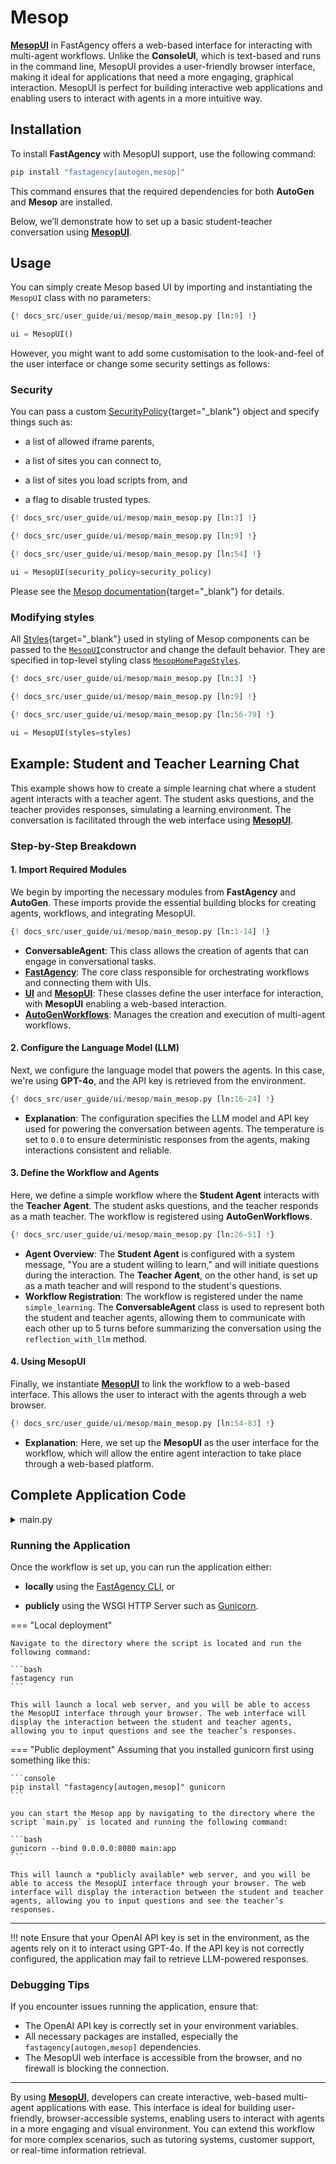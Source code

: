 # Mesop

**[MesopUI](../../../../api/fastagency/ui/mesop/MesopUI/)** in FastAgency offers a web-based interface for interacting with multi-agent workflows. Unlike the **ConsoleUI**, which is text-based and runs in the command line, MesopUI provides a user-friendly browser interface, making it ideal for applications that need a more engaging, graphical interaction. MesopUI is perfect for building interactive web applications and enabling users to interact with agents in a more intuitive way.

## Installation

To install **FastAgency** with MesopUI support, use the following command:

```bash
pip install "fastagency[autogen,mesop]"
```

This command ensures that the required dependencies for both **AutoGen** and **Mesop** are installed.

Below, we’ll demonstrate how to set up a basic student-teacher conversation using **[MesopUI](../../../../api/fastagency/ui/mesop/MesopUI/)**.

## Usage

You can simply create Mesop based UI by importing and instantiating the `MesopUI` class with no parameters:

```python
{! docs_src/user_guide/ui/mesop/main_mesop.py [ln:9] !}

ui = MesopUI()
```

However, you might want to add some customisation to the look-and-feel of the user interface or change some security settings as follows:

### Security

You can pass a custom [SecurityPolicy](https://google.github.io/mesop/api/page/#mesop.security.security_policy.SecurityPolicy){target="_blank"} object and specify things such as:

- a list of allowed iframe parents,

- a list of sites you can connect to,

- a list of sites you load scripts from, and

- a flag to disable trusted types.

```python
{! docs_src/user_guide/ui/mesop/main_mesop.py [ln:3] !}

{! docs_src/user_guide/ui/mesop/main_mesop.py [ln:9] !}

{! docs_src/user_guide/ui/mesop/main_mesop.py [ln:54] !}

ui = MesopUI(security_policy=security_policy)
```

Please see the [Mesop documentation](https://google.github.io/mesop/api/page/#mesop.security.security_policy.SecurityPolicy){target="_blank"} for details.

### Modifying styles

All [Styles](https://google.github.io/mesop/api/style/){target="_blank"} used in styling of Mesop components can be passed to the [`MesopUI`](../../../../api/fastagency/ui/mesop/MesopUI/)constructor and change the default behavior. They are specified in top-level styling class [`MesopHomePageStyles`](../../../../api/fastagency/ui/mesop/styles/MesopHomePageStyles/).

```python
{! docs_src/user_guide/ui/mesop/main_mesop.py [ln:3] !}

{! docs_src/user_guide/ui/mesop/main_mesop.py [ln:9] !}

{! docs_src/user_guide/ui/mesop/main_mesop.py [ln:56-79] !}

ui = MesopUI(styles=styles)
```

## Example: Student and Teacher Learning Chat

This example shows how to create a simple learning chat where a student agent interacts with a teacher agent. The student asks questions, and the teacher provides responses, simulating a learning environment. The conversation is facilitated through the web interface using **[MesopUI](../../../../api/fastagency/ui/mesop/MesopUI/)**.

### Step-by-Step Breakdown

#### 1. **Import Required Modules**
We begin by importing the necessary modules from **FastAgency** and **AutoGen**. These imports provide the essential building blocks for creating agents, workflows, and integrating MesopUI.

```python
{! docs_src/user_guide/ui/mesop/main_mesop.py [ln:1-14] !}
```

- **ConversableAgent**: This class allows the creation of agents that can engage in conversational tasks.
- **[FastAgency](../../../../api/fastagency/FastAgency/)**: The core class responsible for orchestrating workflows and connecting them with UIs.
- **[UI](../../../../api/fastagency/UI/)** and **[MesopUI](../../../../api/fastagency/ui/mesop/MesopUI/)**: These classes define the user interface for interaction, with **MesopUI** enabling a web-based interaction.
- **[AutoGenWorkflows](../../../../api/fastagency/runtimes/autogen/base/AutoGenWorkflows/)**: Manages the creation and execution of multi-agent workflows.

#### 2. **Configure the Language Model (LLM)**
Next, we configure the language model that powers the agents. In this case, we're using **GPT-4o**, and the API key is retrieved from the environment.

```python
{! docs_src/user_guide/ui/mesop/main_mesop.py [ln:16-24] !}
```

- **Explanation**: The configuration specifies the LLM model and API key used for powering the conversation between agents. The temperature is set to `0.0` to ensure deterministic responses from the agents, making interactions consistent and reliable.

#### 3. **Define the Workflow and Agents**
Here, we define a simple workflow where the **Student Agent** interacts with the **Teacher Agent**. The student asks questions, and the teacher responds as a math teacher. The workflow is registered using **AutoGenWorkflows**.

```python
{! docs_src/user_guide/ui/mesop/main_mesop.py [ln:26-51] !}
```

- **Agent Overview**: The **Student Agent** is configured with a system message, "You are a student willing to learn," and will initiate questions during the interaction. The **Teacher Agent**, on the other hand, is set up as a math teacher and will respond to the student's questions.
- **Workflow Registration**: The workflow is registered under the name `simple_learning`. The **ConversableAgent** class is used to represent both the student and teacher agents, allowing them to communicate with each other up to 5 turns before summarizing the conversation using the `reflection_with_llm` method.

#### 4. **Using MesopUI**
Finally, we instantiate **[MesopUI](../../../../api/fastagency/ui/mesop/MesopUI/)** to link the workflow to a web-based interface. This allows the user to interact with the agents through a web browser.

```python
{! docs_src/user_guide/ui/mesop/main_mesop.py [ln:54-83] !}
```

- **Explanation**: Here, we set up the **MesopUI** as the user interface for the workflow, which will allow the entire agent interaction to take place through a web-based platform.


## Complete Application Code

<details>
<summary>main.py</summary>
```python
{! docs_src/user_guide/ui/mesop/main_mesop.py !}
```
</details>


### Running the Application

Once the workflow is set up, you can run the application either:

- **locally** using the [FastAgency CLI](../../../cli/), or

- **publicly** using the WSGI HTTP Server such as [Gunicorn](https://gunicorn.org/).

=== "Local deployment"

    Navigate to the directory where the script is located and run the following command:

    ```bash
    fastagency run
    ```

    This will launch a local web server, and you will be able to access the MesopUI interface through your browser. The web interface will display the interaction between the student and teacher agents, allowing you to input questions and see the teacher’s responses.

=== "Public deployment"
    Assuming that you installed gunicorn first using something like this:

    ```console
    pip install "fastagency[autogen,mesop]" gunicorn
    ```

    you can start the Mesop app by navigating to the directory where the script `main.py` is located and running the following command:

    ```bash
    gunicorn --bind 0.0.0.0:8080 main:app
    ```

    This will launch a *publicly available* web server, and you will be able to access the MesopUI interface through your browser. The web interface will display the interaction between the student and teacher agents, allowing you to input questions and see the teacher’s responses.

---

!!! note
    Ensure that your OpenAI API key is set in the environment, as the agents rely on it to interact using GPT-4o. If the API key is not correctly configured, the application may fail to retrieve LLM-powered responses.

### Debugging Tips
If you encounter issues running the application, ensure that:

- The OpenAI API key is correctly set in your environment variables.
- All necessary packages are installed, especially the `fastagency[autogen,mesop]` dependencies.
- The MesopUI web interface is accessible from the browser, and no firewall is blocking the connection.

---

By using **[MesopUI](../../../../api/fastagency/ui/mesop/MesopUI/)**, developers can create interactive, web-based multi-agent applications with ease. This interface is ideal for building user-friendly, browser-accessible systems, enabling users to interact with agents in a more engaging and visual environment. You can extend this workflow for more complex scenarios, such as tutoring systems, customer support, or real-time information retrieval.
